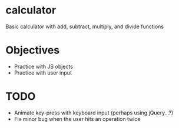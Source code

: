 # calculator
Basic calculator with add, subtract, multiply, and divide functions

# Objectives
- Practice with JS objects
- Practice with user input

# TODO
- Animate key-press with keyboard input (perhaps using jQuery...?)
- Fix minor bug when the user hits an operation twice
